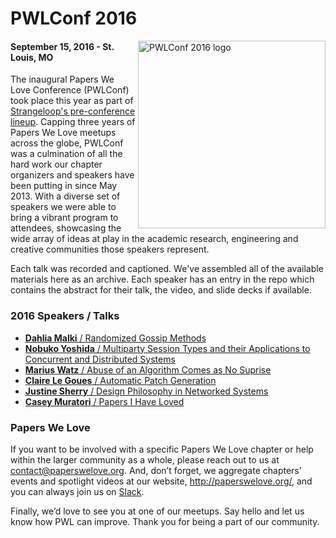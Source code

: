 # PWLConf 2016

<img src="http://images.v25media.com/conf_logo_b.svg" title="PWLConf 2016 logo" align="right" width="300px" height="300px" />

#### September 15, 2016 - St. Louis, MO

The inaugural Papers We Love Conference (PWLConf) took place this year as part of [Strangeloop's pre-conference lineup](http://www.thestrangeloop.com/preconf.html). Capping three years of Papers We Love meetups across the globe, PWLConf was a culmination of all the hard work our chapter organizers and speakers have been putting in since May 2013. With a diverse set of speakers we were able to bring a vibrant program to attendees, showcasing the wide array of ideas at play in the academic research, engineering and creative communities those speakers represent.

Each talk was recorded and captioned. We've assembled all of the available materials here as an archive. Each speaker has an entry in the repo which contains the abstract for their talk, the video, and slide decks if available.

### 2016 Speakers / Talks

- [**Dahlia Malki** / Randomized Gossip Methods](https://github.com/papers-we-love/pwlconf2016/blob/master/dahlia-malkhi)
- [**Nobuko Yoshida** / Multiparty Session Types and their Applications to Concurrent and Distributed Systems](https://github.com/papers-we-love/pwlconf2016/blob/master/nobuko-yoshida)
- [**Marius Watz** / Abuse of an Algorithm Comes as No Suprise](https://github.com/papers-we-love/pwlconf2016/blob/master/marius-watz)
- [**Claire Le Goues** / Automatic Patch Generation](https://github.com/papers-we-love/pwlconf2016/blob/master/claire-legoues)
- [**Justine Sherry** / Design Philosophy in Networked Systems](https://github.com/papers-we-love/pwlconf2016/blob/master/justine-sherry)
- [**Casey Muratori** / Papers I Have Loved](https://github.com/papers-we-love/pwlconf2016/blob/master/casey-muratori)

### Papers We Love

If you want to be involved with a specific Papers We Love chapter or help within the larger community as a whole, please reach out to us at <a href="mailto:contact@paperswelove.org">contact@paperswelove.org</a>. And, don’t forget, we aggregate chapters’ events and spotlight videos at our website, <a href="http://paperswelove.org/">http://paperswelove.org/</a>, and you can always join us on <a href="http://papersweloveslack.herokuapp.com/">Slack</a>.

Finally, we’d love to see you at one of our meetups. Say hello and let us know how PWL can improve. Thank you for being a part of our community.
